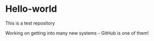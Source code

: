 # Hello-world
This is a test repository

Working on getting into many new systems - GitHub is one of them!
